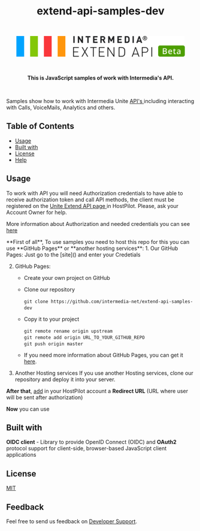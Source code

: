 
<h1 align="center"> extend-api-samples-dev </h1> <br>
<p align="center">
  <a href="https://developer.intermedia.com/">
    <img alt="GitPoint" title="GitPoint" src="https://github.com/GeorgeGevorkyan/EXT/blob/master/logo-beta.svg" width="450">
  </a>
</p>
<br>
<p align="center">
 <strong>This is JavaScript samples of work with Intermedia's API.</strong>
</p>
<br>
<p>
  Samples show how to work with Intermedia Unite <a href = "https://developer.intermedia.com/index.html"> API's </a> including interacting with Calls, VoiceMails, Analytics and others.
</p>

## Table of Contents

* [Usage](#Usage)
* [Built with](#Built-with)
* [License](#License)
* [Help](#Help)


## Usage
<p>
   To work with API you will need Authorization credentials to have able to receive authorization token and call API methods, the client must be registered on the 
   <a href ="https://kb.intermedia.net/article/63780"> Unite Extend API page </a> in HostPilot. Please, ask your Account Owner for help.
</p>
<p>
   More information about Authorization and needed credentials you can see <a href ="https://developer.intermedia.com/api/spec/calling/index.html#dev-guide-auth-guide">here</a>
</p>
**First of all**, To use samples you need to host this repo for this you can use **GitHub Pages** or **another hosting services**:
  1. Our GitHub Pages:
     Just go to the [site]() and enter your Credetials
     
  2. GitHub Pages:    
      - Create your own project on GitHub
      
      - Clone our repository
            
        `git clone https://github.com/intermedia-net/extend-api-samples-dev`
      - Copy it to your project
             
        `git remote rename origin upstream`     
        `git remote add origin URL_TO_YOUR_GITHUB_REPO`     
        `git push origin master`
      - If you need more information about GitHub Pages, you can get it [here](https://docs.github.com/en/pages).
  
  3. Another Hosting services
      If you use another Hosting services, clone our repository and deploy it into your server.


**After that**, [add](https://kb.intermedia.net/article/63780) in your HostPilot account a **Redirect URL** (URL where user will be sent after authorization)
  
  
**Now** you can use


## Built with
  **OIDC client** - Library to provide OpenID Connect (OIDC) and **OAuth2** protocol support for client-side, browser-based JavaScript client applications

## License
 [MIT](https://github.com/intermedia-net/extend-api-samples-dev/blob/main/LICENSE)

## Feedback
  Feel free to send us feedback on [Developer Support](https://developer.intermedia.com/articles/feedback.html). 

